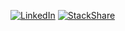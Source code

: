 [![LinkedIn](https://img.shields.io/badge/-LinkedIn-0077b5?style=round-square&logo=linkedin&logoColor=white&link=https://www.linkedin.com/in/johan-park)](https://www.linkedin.com/in/johan-park)
[![StackShare](http://img.shields.io/badge/tech-stack-0690fa.svg?style=flat)](https://stackshare.io/writtic/my-stack)
<!-- ![Metrics](https://github.com/Writtic/Writtic/blob/master/github-metrics.svg) -->
<!-- <img src="/github-metrics.svg" alt="Metrics"> -->

<!--
**Writtic/Writtic** is a ✨ _special_ ✨ repository because its `README.md` (this file) appears on your GitHub profile.

Here are some ideas to get you started:

- 🔭 I’m currently working on ...
- 🌱 I’m currently learning ...
- 👯 I’m looking to collaborate on ...
- 🤔 I’m looking for help with ...
- 💬 Ask me about ...
- 📫 How to reach me: ...
- 😄 Pronouns: ...
- ⚡ Fun fact: ...
-->
